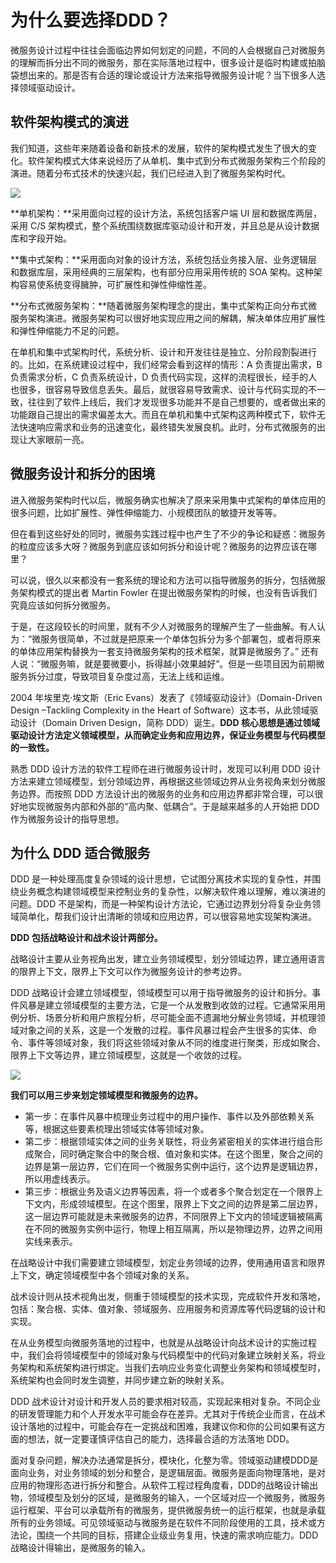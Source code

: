 # 为什么要选择DDD？

微服务设计过程中往往会面临边界如何划定的问题，不同的人会根据自己对微服务的理解而拆分出不同的微服务，那在实际落地过程中，很多设计是临时构建或拍脑袋想出来的。那是否有合适的理论或设计方法来指导微服务设计呢？当下很多人选择领域驱动设计。

## 软件架构模式的演进
我们知道，这些年来随着设备和新技术的发展，软件的架构模式发生了很大的变化。软件架构模式大体来说经历了从单机、集中式到分布式微服务架构三个阶段的演进。随着分布式技术的快速兴起，我们已经进入到了微服务架构时代。

![](https://static001.geekbang.org/resource/image/8a/f8/8a859915250ffcab04675fb02fdf34f8.jpg)

**单机架构：**采用面向过程的设计方法，系统包括客户端 UI 层和数据库两层，采用 C/S 架构模式，整个系统围绕数据库驱动设计和开发，并且总是从设计数据库和字段开始。

**集中式架构：**采用面向对象的设计方法，系统包括业务接入层、业务逻辑层和数据库层，采用经典的三层架构，也有部分应用采用传统的 SOA 架构。这种架构容易使系统变得臃肿，可扩展性和弹性伸缩性差。

**分布式微服务架构：**随着微服务架构理念的提出，集中式架构正向分布式微服务架构演进。微服务架构可以很好地实现应用之间的解耦，解决单体应用扩展性和弹性伸缩能力不足的问题。

在单机和集中式架构时代，系统分析、设计和开发往往是独立、分阶段割裂进行的。比如，在系统建设过程中，我们经常会看到这样的情形：A 负责提出需求，B 负责需求分析，C 负责系统设计，D 负责代码实现，这样的流程很长，经手的人也很多，很容易导致信息丢失。最后，就很容易导致需求、设计与代码实现的不一致，往往到了软件上线后，我们才发现很多功能并不是自己想要的，或者做出来的功能跟自己提出的需求偏差太大。而且在单机和集中式架构这两种模式下，软件无法快速响应需求和业务的迅速变化，最终错失发展良机。此时，分布式微服务的出现让大家眼前一亮。

## 微服务设计和拆分的困境

进入微服务架构时代以后，微服务确实也解决了原来采用集中式架构的单体应用的很多问题，比如扩展性、弹性伸缩能力、小规模团队的敏捷开发等等。

但在看到这些好处的同时，微服务实践过程中也产生了不少的争论和疑惑：微服务的粒度应该多大呀？微服务到底应该如何拆分和设计呢？微服务的边界应该在哪里？

可以说，很久以来都没有一套系统的理论和方法可以指导微服务的拆分，包括微服务架构模式的提出者 Martin Fowler 在提出微服务架构的时候，也没有告诉我们究竟应该如何拆分微服务。

于是，在这段较长的时间里，就有不少人对微服务的理解产生了一些曲解。有人认为：“微服务很简单，不过就是把原来一个单体包拆分为多个部署包，或者将原来的单体应用架构替换为一套支持微服务架构的技术框架，就算是微服务了。” 还有人说：“微服务嘛，就是要微要小，拆得越小效果越好”。但是一些项目因为前期微服务拆分过度，导致项目复杂度过高，无法上线和运维。

2004 年埃里克·埃文斯（Eric Evans）发表了《领域驱动设计》（Domain-Driven Design –Tackling Complexity in the Heart of Software）这本书，从此领域驱动设计（Domain Driven Design，简称 DDD）诞生。**DDD 核心思想是通过领域驱动设计方法定义领域模型，从而确定业务和应用边界，保证业务模型与代码模型的一致性。**

熟悉 DDD 设计方法的软件工程师在进行微服务设计时，发现可以利用 DDD 设计方法来建立领域模型，划分领域边界，再根据这些领域边界从业务视角来划分微服务边界。而按照 DDD 方法设计出的微服务的业务和应用边界都非常合理，可以很好地实现微服务内部和外部的“高内聚、低耦合”。于是越来越多的人开始把 DDD 作为微服务设计的指导思想。

## 为什么 DDD 适合微服务

DDD 是一种处理高度复杂领域的设计思想，它试图分离技术实现的复杂性，并围绕业务概念构建领域模型来控制业务的复杂性，以解决软件难以理解，难以演进的问题。DDD 不是架构，而是一种架构设计方法论，它通过边界划分将复杂业务领域简单化，帮我们设计出清晰的领域和应用边界，可以很容易地实现架构演进。

**DDD 包括战略设计和战术设计两部分。**

战略设计主要从业务视角出发，建立业务领域模型，划分领域边界，建立通用语言的限界上下文，限界上下文可以作为微服务设计的参考边界。

DDD 战略设计会建立领域模型，领域模型可以用于指导微服务的设计和拆分。事件风暴是建立领域模型的主要方法，它是一个从发散到收敛的过程。它通常采用用例分析、场景分析和用户旅程分析，尽可能全面不遗漏地分解业务领域，并梳理领域对象之间的关系，这是一个发散的过程。事件风暴过程会产生很多的实体、命令、事件等领域对象，我们将这些领域对象从不同的维度进行聚类，形成如聚合、限界上下文等边界，建立领域模型，这就是一个收敛的过程。

![](https://static001.geekbang.org/resource/image/3b/73/3bb8915fd6e880d64e9029a1f8677473.jpg)

**我们可以用三步来划定领域模型和微服务的边界。**

- 第一步：在事件风暴中梳理业务过程中的用户操作、事件以及外部依赖关系等，根据这些要素梳理出领域实体等领域对象。
- 第二步：根据领域实体之间的业务关联性，将业务紧密相关的实体进行组合形成聚合，同时确定聚合中的聚合根、值对象和实体。在这个图里，聚合之间的边界是第一层边界，它们在同一个微服务实例中运行，这个边界是逻辑边界，所以用虚线表示。
- 第三步：根据业务及语义边界等因素，将一个或者多个聚合划定在一个限界上下文内，形成领域模型。在这个图里，限界上下文之间的边界是第二层边界，这一层边界可能就是未来微服务的边界，不同限界上下文内的领域逻辑被隔离在不同的微服务实例中运行，物理上相互隔离，所以是物理边界，边界之间用实线来表示。

在战略设计中我们需要建立领域模型，划定业务领域的边界，使用通用语言和限界上下文，确定领域模型中各个领域对象的关系。

战术设计则从技术视角出发，侧重于领域模型的技术实现，完成软件开发和落地，包括：聚合根、实体、值对象、领域服务、应用服务和资源库等代码逻辑的设计和实现。

在从业务模型向微服务落地的过程中，也就是从战略设计向战术设计的实施过程中，我们会将领域模型中的领域对象与代码模型中的代码对象建立映射关系，将业务架构和系统架构进行绑定。当我们去响应业务变化调整业务架构和领域模型时，系统架构也会同时发生调整，并同步建立新的映射关系。

DDD 战术设计对设计和开发人员的要求相对较高，实现起来相对复杂。不同企业的研发管理能力和个人开发水平可能会存在差异。尤其对于传统企业而言，在战术设计落地的过程中，可能会存在一定挑战和困难，我建议你和你的公司如果有这方面的想法，就一定要谨慎评估自己的能力，选择最合适的方法落地 DDD。

面对复杂问题，解决办法通常是拆分，模块化，化整为零。领域驱动建模DDD是面向业务，对业务领域的划分和整合，是逻辑层面。微服务是面向物理落地，是对应用的物理形态进行拆分和整合。从软件工程过程角度看，DDD的战略设计输出物，领域模型及划分的区域，是微服务的输入，一个区域对应一个微服务，微服务运行框架、平台可以承载所有的微服务，提供微服务统一的运行框架，也就是承载所有的业务领域。可见领域驱动与微服务是在软件不同阶段使用的工具，技术或方法论，围绕一个共同的目标，搭建企业级业务复用，快速的需求响应能力。DDD战略设计得输出，是微服务的输入。

